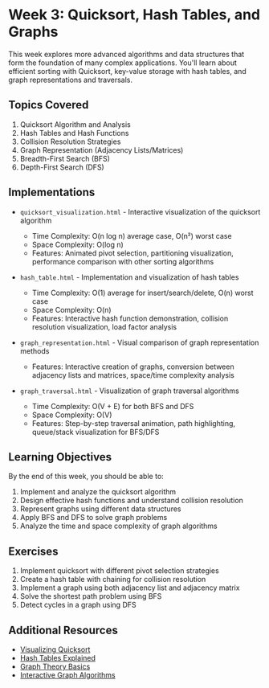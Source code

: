 # Week 3: Quicksort, Hash Tables, and Graphs

This week explores more advanced algorithms and data structures that form the foundation of many complex applications. You'll learn about efficient sorting with Quicksort, key-value storage with hash tables, and graph representations and traversals.

## Topics Covered

1. Quicksort Algorithm and Analysis
2. Hash Tables and Hash Functions
3. Collision Resolution Strategies
4. Graph Representation (Adjacency Lists/Matrices)
5. Breadth-First Search (BFS)
6. Depth-First Search (DFS)

## Implementations

- `quicksort_visualization.html` - Interactive visualization of the quicksort algorithm
  - Time Complexity: O(n log n) average case, O(n²) worst case
  - Space Complexity: O(log n)
  - Features: Animated pivot selection, partitioning visualization, performance comparison with other sorting algorithms

- `hash_table.html` - Implementation and visualization of hash tables
  - Time Complexity: O(1) average for insert/search/delete, O(n) worst case
  - Space Complexity: O(n)
  - Features: Interactive hash function demonstration, collision resolution visualization, load factor analysis

- `graph_representation.html` - Visual comparison of graph representation methods
  - Features: Interactive creation of graphs, conversion between adjacency lists and matrices, space/time complexity analysis

- `graph_traversal.html` - Visualization of graph traversal algorithms
  - Time Complexity: O(V + E) for both BFS and DFS
  - Space Complexity: O(V)
  - Features: Step-by-step traversal animation, path highlighting, queue/stack visualization for BFS/DFS

## Learning Objectives

By the end of this week, you should be able to:

1. Implement and analyze the quicksort algorithm
2. Design effective hash functions and understand collision resolution
3. Represent graphs using different data structures
4. Apply BFS and DFS to solve graph problems
5. Analyze the time and space complexity of graph algorithms

## Exercises

1. Implement quicksort with different pivot selection strategies
2. Create a hash table with chaining for collision resolution
3. Implement a graph using both adjacency list and adjacency matrix
4. Solve the shortest path problem using BFS
5. Detect cycles in a graph using DFS

## Additional Resources

- [Visualizing Quicksort](https://www.cs.usfca.edu/~galles/visualization/ComparisonSort.html)
- [Hash Tables Explained](https://www.hackerearth.com/practice/data-structures/hash-tables/basics-of-hash-tables/tutorial/)
- [Graph Theory Basics](https://www.khanacademy.org/computing/computer-science/algorithms/graph-representation/a/representing-graphs)
- [Interactive Graph Algorithms](https://visualgo.net/en/dfsbfs)
